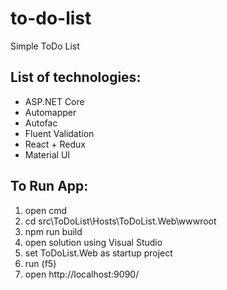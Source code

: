 # to-do-list
Simple ToDo List

## List of technologies:
 - ASP.NET Core
 - Automapper
 - Autofac
 - Fluent Validation
 - React + Redux
 - Material UI
 
## To Run App:
 1) open cmd
 2) cd src\ToDoList\Hosts\ToDoList.Web\wwwroot
 3) npm run build
 4) open solution using Visual Studio
 5) set ToDoList.Web as startup project
 7) run (f5)
 6) open http://localhost:9090/

